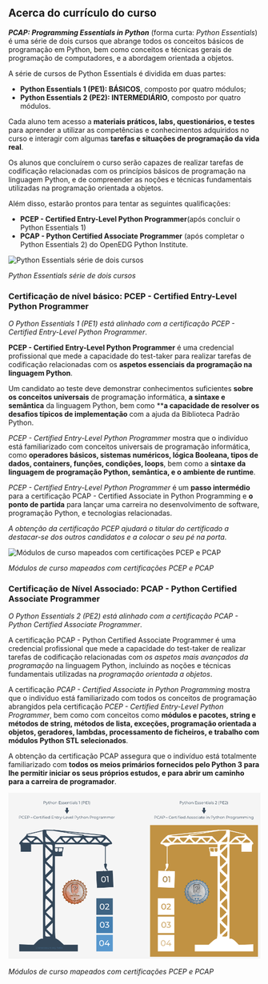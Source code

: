 ## Acerca do currículo do curso

***PCAP: Programming Essentials in Python*** (forma curta: *Python Essentials*) é uma série de dois cursos que abrange todos os conceitos básicos de programação em Python, bem como conceitos e técnicas gerais de programação de computadores, e a abordagem orientada a objetos.

A série de cursos de Python Essentials é dividida em duas partes:

- **Python Essentials 1 (PE1): BÁSICOS**, composto por quatro módulos;
- **Python Essentials 2 (PE2): INTERMEDIÁRIO**, composto por quatro módulos.

Cada aluno tem acesso a **materiais práticos, labs, questionários, e testes** para aprender a utilizar as competências e conhecimentos adquiridos no curso e interagir com algumas **tarefas e situações de programação da vida real**.

Os alunos que concluírem o curso serão capazes de realizar tarefas de codificação relacionadas com os princípios básicos de programação na linguagem Python, e de compreender as noções e técnicas fundamentais utilizadas na programação orientada a objetos.


Além disso, estarão prontos para tentar as seguintes qualificações:

- **PCEP - Certified Entry-Level Python Programmer**(após concluir o Python Essentials 1)
- **PCAP - Python Certified Associate Programmer** (após completar o Python Essentials 2)
do OpenEDG Python Institute.



![Python Essentials série de dois cursos](/../pythonEssentials2021/img/00_0_python_essentials.PNG)

*Python Essentials série de dois cursos*

### Certificação de nível básico: PCEP - Certified Entry-Level Python Programmer

*O Python Essentials 1 (PE1) está alinhado com a certificação PCEP - Certified Entry-Level Python Programmer*.

**PCEP - Certified Entry-Level Python Programmer** é uma credencial profissional que mede a capacidade do test-taker para realizar tarefas de codificação relacionadas com os **aspetos essenciais da programação na linguagem Python**.

Um candidato ao teste deve demonstrar conhecimentos suficientes **sobre os conceitos universais** de programação informática, **a sintaxe e semântica** da linguagem Python, bem como ****a capacidade de resolver os desafios típicos de implementação** com a ajuda da Biblioteca Padrão Python.

*PCEP - Certified Entry-Level Python Programmer* mostra que o indivíduo está familiarizado com conceitos universais de programação informática, como **operadores básicos, sistemas numéricos, lógica Booleana, tipos de dados, containers, funções, condições, loops**, bem como a **sintaxe da linguagem de programação Python, semântica, e o ambiente de runtime**.

*PCEP - Certified Entry-Level Python Programmer* é um **passo intermédio** para a certificação PCAP - Certified Associate in Python Programming e **o ponto de partida** para lançar uma carreira no desenvolvimento de software, programação Python, e tecnologias relacionadas.

*A obtenção da certificação PCEP ajudará o titular do certificado a destacar-se dos outros candidatos e a colocar o seu pé na porta*.

![Módulos de curso mapeados com certificações PCEP e PCAP](/../pythonEssentials2021/img/00_1_pcep_pcap.PNG)

*Módulos de curso mapeados com certificações PCEP e PCAP*

### Certificação de Nível Associado: PCAP - Python Certified Associate Programmer

*O Python Essentials 2 (PE2) está alinhado com a certificação PCAP - Python Certified Associate Programmer*.

A certificação PCAP - Python Certified Associate Programmer é uma credencial profissional que mede a capacidade do test-taker de realizar tarefas de codificação relacionadas com *os aspetos mais avançados da programação* na linguagem Python, incluindo as noções e técnicas fundamentais utilizadas na *programação orientada a objetos*.

A certificação *PCAP - Certified Associate in Python Programming* mostra que o indivíduo está familiarizado com todos os conceitos de programação abrangidos pela certificação *PCEP - Certified Entry-Level Python Programmer*, bem como com conceitos como **módulos e pacotes, string e métodos de string, métodos de lista, exceções, programação orientada a objetos, geradores, lambdas, processamento de ficheiros, e trabalho com módulos Python STL selecionados**.

A obtenção da certificação PCAP assegura que o indivíduo está totalmente familiarizado com **todos os meios primários fornecidos pelo Python 3 para lhe permitir iniciar os seus próprios estudos, e para abrir um caminho para a carreira de programador**.

![Módulos de curso mapeados com certificações PCEP e PCAP](GitHub_Projetos/../img/00_2_pcep_pcap.PNG)

*Módulos de curso mapeados com certificações PCEP e PCAP*

